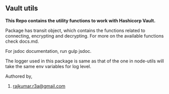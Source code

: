 ## Vault utils

**This Repo contains the utility functions to work with Hashicorp Vault.**

Package has transit object, which contains the functions related to connecting, encrypting and decrypting.
For more on the available functions check docs.md.

For jsdoc documentation, run gulp jsdoc.

The logger used in this package is same as that of the one in node-utils will take the same env variables for log level.

Authored by,

1. rajkumar.r3a@gmail.com